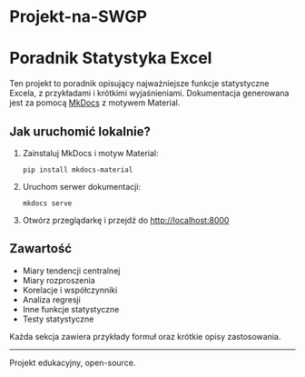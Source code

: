 # Projekt-na-SWGP
# Poradnik Statystyka Excel

Ten projekt to poradnik opisujący najważniejsze funkcje statystyczne Excela, z przykładami i krótkimi wyjaśnieniami. Dokumentacja generowana jest za pomocą [MkDocs](https://www.mkdocs.org/) z motywem Material.

## Jak uruchomić lokalnie?

1. Zainstaluj MkDocs i motyw Material:
   ```
   pip install mkdocs-material
   ```

2. Uruchom serwer dokumentacji:
   ```
   mkdocs serve
   ```

3. Otwórz przeglądarkę i przejdź do [http://localhost:8000](http://localhost:8000)

## Zawartość

- Miary tendencji centralnej
- Miary rozproszenia
- Korelacje i współczynniki
- Analiza regresji
- Inne funkcje statystyczne
- Testy statystyczne

Każda sekcja zawiera przykłady formuł oraz krótkie opisy zastosowania.

---

Projekt edukacyjny, open-source.
